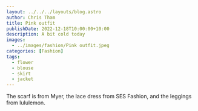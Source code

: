 ```yaml
---
layout: ../../../layouts/blog.astro
author: Chris Tham
title: Pink outfit
publishDate: 2022-12-18T10:00:00+10:00
description: A bit cold today
images:
  - ../images/fashion/Pink outfit.jpeg
categories: [Fashion]
tags:
  - flower
  - blouse
  - skirt
  - jacket
---
```


The scarf is from Myer, the lace dress from SES Fashion, and the leggings from lululemon.
